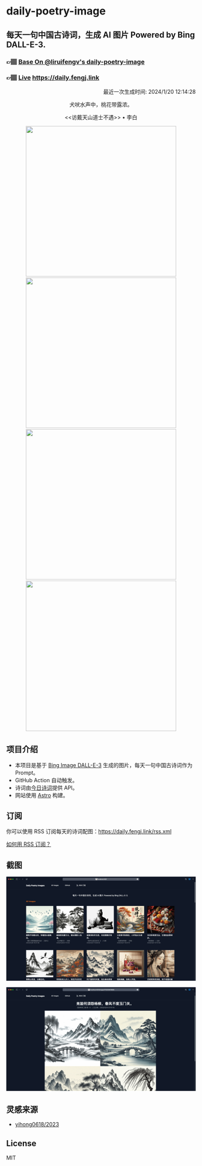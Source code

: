 
# daily-poetry-image

## 每天一句中国古诗词，生成 AI 图片 Powered by Bing DALL-E-3.

### 👉🏽 [Base On @liruifengv's daily-poetry-image](https://github.com/liruifengv/daily-poetry-image)

### 👉🏽 [Live](https://daily.fengj.link) https://daily.fengj.link

<p align="right">
  最近一次生成时间: 2024/1/20 12:14:28
</p>
<p align="center">
犬吠水声中，桃花带露浓。
</p>
<p align="center">
<<访戴天山道士不遇>> • 李白
</p>
<p align="center">
<img src="https://tse2.mm.bing.net/th/id/OIG4.yR7rODWSEHAl3gOgxSzl" height="400" width="400" />
<img src="https://tse2.mm.bing.net/th/id/OIG4.lgjBwFd_13_ampjxhsfE" height="400" width="400" />
<img src="https://tse1.mm.bing.net/th/id/OIG4.QMNmzWvWtwVZYCtHgotK" height="400" width="400" />
<img src="https://tse2.mm.bing.net/th/id/OIG4.uPlrr158PA0j6IAsyfN0" height="400" width="400" />
</p>

## 项目介绍

-   本项目是基于 [Bing Image DALL-E-3](https://www.bing.com/images/create) 生成的图片，每天一句中国古诗词作为 Prompt。
-   GitHub Action 自动触发。
-   诗词由[今日诗词](https://www.jinrishici.com/)提供 API。
-   网站使用 [Astro](https://astro.build) 构建。

## 订阅

你可以使用 RSS 订阅每天的诗词配图：https://daily.fengj.link/rss.xml

[如何用 RSS 订阅？](https://zhuanlan.zhihu.com/p/55026716)

## 截图

![图片列表](./screenshots/Snipaste_2023-12-28_21-00-26.png)

![图片详情](./screenshots/Snipaste_2023-12-28_21-00-53.png)

## 灵感来源

-   [yihong0618/2023](https://github.com/yihong0618/2023)

## License

MIT
